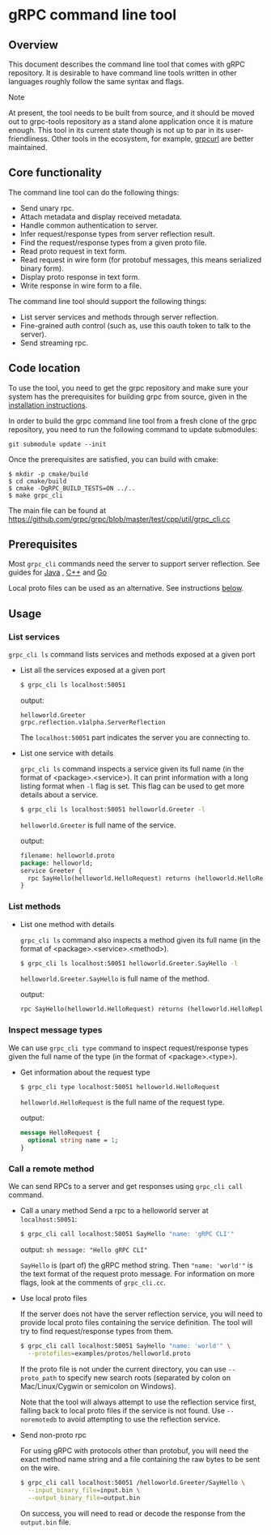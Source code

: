 # gRPC command line tool

## Overview

This document describes the command line tool that comes with gRPC repository.
It is desirable to have command line tools written in other languages roughly
follow the same syntax and flags.

> [!NOTE]
> At present, the tool needs to be built from source, and it should be moved out
> to grpc-tools repository as a stand alone application once it is mature
> enough. This tool in its current state though is not up to par in its
> user-friendliness. Other tools in the ecosystem, for example,
> [grpcurl](https://github.com/fullstorydev/grpcurl) are better maintained.

## Core functionality

The command line tool can do the following things:

-   Send unary rpc.
-   Attach metadata and display received metadata.
-   Handle common authentication to server.
-   Infer request/response types from server reflection result.
-   Find the request/response types from a given proto file.
-   Read proto request in text form.
-   Read request in wire form (for protobuf messages, this means serialized
    binary form).
-   Display proto response in text form.
-   Write response in wire form to a file.

The command line tool should support the following things:

-   List server services and methods through server reflection.
-   Fine-grained auth control (such as, use this oauth token to talk to the
    server).
-   Send streaming rpc.

## Code location

To use the tool, you need to get the grpc repository and make sure your system
has the prerequisites for building grpc from source, given in the
[installation instructions](../BUILDING.md).

In order to build the grpc command line tool from a fresh clone of the grpc
repository, you need to run the following command to update submodules:

```
git submodule update --init
```

Once the prerequisites are satisfied, you can build with cmake:

```
$ mkdir -p cmake/build
$ cd cmake/build
$ cmake -DgRPC_BUILD_TESTS=ON ../..
$ make grpc_cli
```

The main file can be found at
https://github.com/grpc/grpc/blob/master/test/cpp/util/grpc_cli.cc

## Prerequisites

Most `grpc_cli` commands need the server to support server reflection. See
guides for
[Java](https://github.com/grpc/grpc-java/blob/master/documentation/server-reflection-tutorial.md#enable-server-reflection)
,
[C++](https://github.com/grpc/grpc/blob/master/doc/server_reflection_tutorial.md)
and
[Go](https://github.com/grpc/grpc-go/blob/master/Documentation/server-reflection-tutorial.md)

Local proto files can be used as an alternative. See instructions
[below](#Call-a-remote-method).

## Usage

### List services

`grpc_cli ls` command lists services and methods exposed at a given port

-   List all the services exposed at a given port

    ```sh
    $ grpc_cli ls localhost:50051
    ```

    output:

    ```none
    helloworld.Greeter
    grpc.reflection.v1alpha.ServerReflection
    ```

    The `localhost:50051` part indicates the server you are connecting to.

-   List one service with details

    `grpc_cli ls` command inspects a service given its full name (in the format
    of \<package\>.\<service\>). It can print information with a long listing
    format when `-l` flag is set. This flag can be used to get more details
    about a service.

    ```sh
    $ grpc_cli ls localhost:50051 helloworld.Greeter -l
    ```

    `helloworld.Greeter` is full name of the service.

    output:

    ```proto
    filename: helloworld.proto
    package: helloworld;
    service Greeter {
      rpc SayHello(helloworld.HelloRequest) returns (helloworld.HelloReply) {}
    }

    ```

### List methods

-   List one method with details

    `grpc_cli ls` command also inspects a method given its full name (in the
    format of \<package\>.\<service\>.\<method\>).

    ```sh
    $ grpc_cli ls localhost:50051 helloworld.Greeter.SayHello -l
    ```

    `helloworld.Greeter.SayHello` is full name of the method.

    output:

    ```proto
    rpc SayHello(helloworld.HelloRequest) returns (helloworld.HelloReply) {}
    ```

### Inspect message types

We can use `grpc_cli type` command to inspect request/response types given the
full name of the type (in the format of \<package\>.\<type\>).

-   Get information about the request type

    ```sh
    $ grpc_cli type localhost:50051 helloworld.HelloRequest
    ```

    `helloworld.HelloRequest` is the full name of the request type.

    output:

    ```proto
    message HelloRequest {
      optional string name = 1;
    }
    ```

### Call a remote method

We can send RPCs to a server and get responses using `grpc_cli call` command.

-   Call a unary method Send a rpc to a helloworld server at `localhost:50051`:

    ```sh
    $ grpc_cli call localhost:50051 SayHello "name: 'gRPC CLI'"
    ```

    output: `sh message: "Hello gRPC CLI"`

    `SayHello` is (part of) the gRPC method string. Then `"name: 'world'"` is
    the text format of the request proto message. For information on more flags,
    look at the comments of `grpc_cli.cc`.

-   Use local proto files

    If the server does not have the server reflection service, you will need to
    provide local proto files containing the service definition. The tool will
    try to find request/response types from them.

    ```sh
    $ grpc_cli call localhost:50051 SayHello "name: 'world'" \
      --protofiles=examples/protos/helloworld.proto
    ```

    If the proto file is not under the current directory, you can use
    `--proto_path` to specify new search roots (separated by colon on
    Mac/Linux/Cygwin or semicolon on Windows).

    Note that the tool will always attempt to use the reflection service first,
    falling back to local proto files if the service is not found. Use
    `--noremotedb` to avoid attempting to use the reflection service.

-   Send non-proto rpc

    For using gRPC with protocols other than protobuf, you will need the exact
    method name string and a file containing the raw bytes to be sent on the
    wire.

    ```bash
    $ grpc_cli call localhost:50051 /helloworld.Greeter/SayHello \
      --input_binary_file=input.bin \
      --output_binary_file=output.bin
    ```

    On success, you will need to read or decode the response from the
    `output.bin` file.
